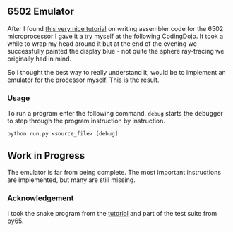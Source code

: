 ## 6502 Emulator ##

After I found [this very nice tutorial][tutorial] on writing assembler code for the 6502
microprocessor I gave it a try myself at the following CodingDojo. It took a while to wrap
my head around it but at the end of the evening we successfully painted the display blue - not
quite the sphere ray-tracing we originally had in mind.

So I thought the best way to really understand it, would be to implement an emulator for the
processor myself. This is the result.

### Usage ###

To run a program enter the following command. `debug` starts the debugger to step through the
program instruction by instruction.

    python run.py <source_file> [debug]

## Work in Progress ##

The emulator is far from being complete. The most important instructions are implemented, but
many are still missing.

### Acknowledgement ###

I took the snake program from the [tutorial] and part of the test suite from [py65].

[tutorial]: http://skilldrick.github.io/easy6502/
[py65]: https://github.com/mnaberez/py65/
